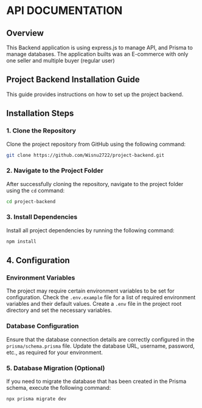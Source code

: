 # API DOCUMENTATION

## Overview
This Backend application is using express.js to manage API, and Prisma to manage databases. The application builts was an E-commerce with only one seller and multiple buyer (regular user)

## Project Backend Installation Guide

This guide provides instructions on how to set up the project backend.

## Installation Steps

### 1. Clone the Repository

Clone the project repository from GitHub using the following command:

```bash
git clone https://github.com/Wisnu2722/project-backend.git
```
### 2. Navigate to the Project Folder

After successfully cloning the repository, navigate to the project folder using the `cd` command:

```bash
cd project-backend
```
### 3. Install Dependencies

Install all project dependencies by running the following command:

```bash
npm install
```
## 4. Configuration

### Environment Variables

The project may require certain environment variables to be set for configuration. Check the `.env.example` file for a list of required environment variables and their default values. Create a `.env` file in the project root directory and set the necessary variables.

### Database Configuration

Ensure that the database connection details are correctly configured in the `prisma/schema.prisma` file. Update the database URL, username, password, etc., as required for your environment.

### 5. Database Migration (Optional)

If you need to migrate the database that has been created in the Prisma schema, execute the following command:

```bash
npx prisma migrate dev
```


